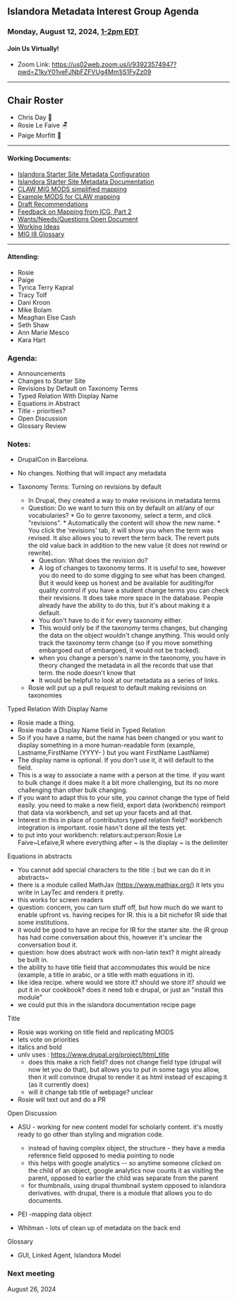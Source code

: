 ## Islandora Metadata Interest Group Agenda
### Monday, August 12, 2024, [1-2pm EDT](http://www.thetimezoneconverter.com/?t=1%20pm&tz=Toronto&) 
#### Join Us Virtually!
* Zoom Link: https://us02web.zoom.us/j/93923574947?pwd=Z1kyY01veFJNbFZFVUg4Mm1jS1FyZz09

---
## Chair Roster
* Chris Day 🤿
* Rosie Le Faive 🪑
* Paige Morfitt  📝
---

#### Working Documents:
* [Islandora Starter Site Metadata Configuration](https://docs.google.com/spreadsheets/d/1N37GSwiDl_DSH9-n3BhWLUtjZohOg2udGJJlnZ8BmWQ/edit#gid=0)
* [Islandora Starter Site Metadata Documentation](https://islandora.github.io/documentation/user-documentation/starter-site-metadata-configuration/)
* [CLAW MIG MODS simplified mapping](https://docs.google.com/spreadsheets/d/18u2qFJ014IIxlVpM3JXfDEFccwBZcoFsjbBGpvL0jJI/edit#gid=0)
* [Example MODS for CLAW mapping](https://docs.google.com/spreadsheets/d/1C2Xie7HUDSgRT5v4ldoJvlNdoXz2GHAPvL3PE3TOKW8/edit#gid=1829081124)
* [Draft Recommendations](https://docs.google.com/document/d/15qSO9YcALtYSqd6CUuGx0t8FwUJ5pPwVPz0PA5rU898/edit#heading=h.f9r6knw0rjvu)
* [Feedback on Mapping from ICG, Part 2](https://docs.google.com/document/d/11OpqMMCXM1TFXgsr4yyTQ_cH9DabnD31p7JnuTRQl28/edit?invite=CMWvruEI&ts=5e66437f)
* [Wants/Needs/Questions Open Document](https://docs.google.com/document/d/12Kpb6826TNPzzMuyPS0sESa9TLnmljQmeioWbaPeEdA/edit)
* [Working Ideas](https://github.com/islandora-interest-groups/Islandora-Metadata-Interest-Group/blob/main/working_docs/ideas_and_topics.md)
* [MIG I8 Glossary](https://docs.google.com/document/d/1cfPYFVV9qvvz2VjBRdYUN0CB7AyVDuG-GYavQ27DuBk/edit#heading=h.9fr9xw70meix)

---

#### Attending:
* Rosie
* Paige
* Tyrica Terry Kapral
* Tracy Tolf
* Dani Kroon
* Mike Bolam
* Meaghan Else Cash
* Seth Shaw
* Ann Marie Mesco
* Kara Hart


### Agenda: 
* Announcements
* Changes to Starter Site
* Revisions by Default on Taxonomy Terms
* Typed Relation With Display Name
* Equations in Abstract
* Title - priorities?
* Open Discussion
* Glossary Review

### Notes:
* DrupalCon in Barcelona. 
* No changes. Nothing that will impact any metadata
  
* Taxonomy Terms: Turning on revisions by default
    * In Drupal, they created a way to make revisions in metadata terms
    * Question: Do we want to turn this on by default on all/any of our vocabularies? 
        	* Go to genre taxonomy, select a term, and click "revisions".
        	* Automatically the content will show the new name. 
        	* You click the 'revisions' tab, it will show you when the term was revised. It also allows you to revert the term back. The revert puts the old value back in addition to the new value (it does not rewind or rewrite). 
    	* Question: What does the revision do? 
         *  A log of changes to taxonomy terms. It is useful to see, however you do need to do some digging to see what has been changed. But it would keep us  honest and be available for auditing/for quality control if you have a student change terms you can check their revisions. It does take more space in the database. People already have the ability to do this, but it's about making it a default. 
    	* You don't have to do it for every taxonomy either. 
    	* This would only be if the taxonomy terms changes, but changing the data on the object wouldn't change anything. This would only track the taxonomy term change (so if you move something embargoed out of embargoed, it would not be tracked). 
    	* when you change a person's name in the taxonomy, you have in theory changed the metadata in all the records that use that term. the node doesn't know that
    	* It would be helpful to look at our metadata as a series of links. 
    * Rosie will put up a pull request to default making revisions on taxonomies

Typed Relation With Display Name
* Rosie made a thing. 
* Rosie made a Display Name field in Typed Relation 
* So if you have a name, but the name has been changed or you want to display something in a more human-readable form (example, Lastname,FirstName (YYYY- ) but you want FirstName LastName)
* The display name is optional. If you don't use it, it will default to the field. 
* This is a way to associate a name with a person at the time. if you want to bulk change it does make it a bit more challenging, but its no more challenging than other bulk changing. 
* if you want to adapt this to your site, you cannot change the type of field easily. you need to make a new field, export data (workbench) reimport that data via workbench, and set up your facets and all that. 
* Interest in this in place of contributors typed relation field? workbench integration is important. rosie hasn't done all the tests yet. 
* to put into your workbench: 
	relators:aut:person:Rosie Le Faive~Lefaive,R
	where everything after ~ is the display
	~ is the delimiter 

Equations in abstracts
* You cannot add special characters to the title :( but we can do it in abstracts~
* there is a module called MathJax (https://www.mathjax.org/) it lets you write in LayTec and renders it pretty. 
* this works for screen readers
* question: concern, you can turn stuff off, but how much do we want to enable upfront vs. having recipes for IR. this is a bit nichefor IR side that some institutions. 
* it would be good to have an recipe for IR for the starter site. the  iR group has had come conversation about this, however it's unclear the conversation bout it. 
* question: how does abstract work with non-latin text? it might already be built in. 
* the ability to have title field that accommodates this would be nice (example, a title in arabic, or a title with math equations in it). 
* like idea recipe. where would we store it? should we store it? should we put it in our cookbook? does it need tob e drupal, or just an "install this module" 
* we could put this in the islandora documentation recipe page

Title
* Rosie was working on title field and replicating MODS
* lets vote on priorities
* italics and bold
* unlv uses : https://www.drupal.org/project/html_title 
	* does this make a rich field? does not change field type (drupal will now let you do that), but allows you to put in some tags you allow, then it will convince drupal to render it as html instead of escaping it (as it currently does)
	* will it change tab title of webpage? unclear
* Rosie will text out and do a PR

Open Discussion
* ASU - working for new content model for scholarly content. it's mostly ready to go other than styling and migration code. 
	* instead of having complex object, the structure - they have a media reference field opposed to media pointing to node
	* this helps with google analytics -- so anytime someone clicked on the child of an object, google analytics now counts it as visiting the parent, opposed to earlier the child was separate from the parent
	* for thumbnails, using drupal thumbnail system opposed to islandora derivatives. with drupal, there is a module that allows you to do documents. 

* PEI -mapping data object 
* Whitman - lots of clean up of metadata on the back end

Glossary
* GUI, Linked Agent, Islandora Model


### Next meeting
August 26, 2024 
